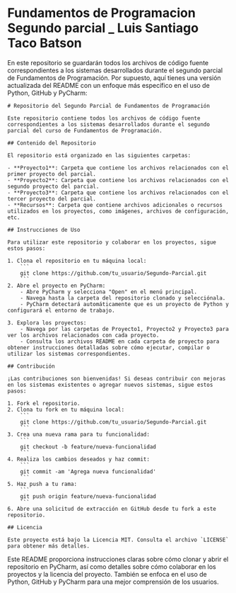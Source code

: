 # Fundamentos de Programacion Segundo parcial _ Luis Santiago Taco Batson
En este repositorio se guardarán todos los archivos de código fuente correspondientes a los sistemas desarrollados durante el segundo parcial de Fundamentos de Programación. 
Por supuesto, aquí tienes una versión actualizada del README con un enfoque más específico en el uso de Python, GitHub y PyCharm:

```
# Repositorio del Segundo Parcial de Fundamentos de Programación

Este repositorio contiene todos los archivos de código fuente correspondientes a los sistemas desarrollados durante el segundo parcial del curso de Fundamentos de Programación.

## Contenido del Repositorio

El repositorio está organizado en las siguientes carpetas:

- **Proyecto1**: Carpeta que contiene los archivos relacionados con el primer proyecto del parcial.
- **Proyecto2**: Carpeta que contiene los archivos relacionados con el segundo proyecto del parcial.
- **Proyecto3**: Carpeta que contiene los archivos relacionados con el tercer proyecto del parcial.
- **Recursos**: Carpeta que contiene archivos adicionales o recursos utilizados en los proyectos, como imágenes, archivos de configuración, etc.

## Instrucciones de Uso

Para utilizar este repositorio y colaborar en los proyectos, sigue estos pasos:

1. Clona el repositorio en tu máquina local:
    ```
    git clone https://github.com/tu_usuario/Segundo-Parcial.git
    ```
2. Abre el proyecto en PyCharm:
    - Abre PyCharm y selecciona "Open" en el menú principal.
    - Navega hasta la carpeta del repositorio clonado y selecciónala.
    - PyCharm detectará automáticamente que es un proyecto de Python y configurará el entorno de trabajo.

3. Explora los proyectos:
    - Navega por las carpetas de Proyecto1, Proyecto2 y Proyecto3 para ver los archivos relacionados con cada proyecto.
    - Consulta los archivos README en cada carpeta de proyecto para obtener instrucciones detalladas sobre cómo ejecutar, compilar o utilizar los sistemas correspondientes.

## Contribución

¡Las contribuciones son bienvenidas! Si deseas contribuir con mejoras en los sistemas existentes o agregar nuevos sistemas, sigue estos pasos:

1. Fork el repositorio.
2. Clona tu fork en tu máquina local:
    ```
    git clone https://github.com/tu_usuario/Segundo-Parcial.git
    ```
3. Crea una nueva rama para tu funcionalidad:
    ```
    git checkout -b feature/nueva-funcionalidad
    ```
4. Realiza los cambios deseados y haz commit:
    ```
    git commit -am 'Agrega nueva funcionalidad'
    ```
5. Haz push a tu rama:
    ```
    git push origin feature/nueva-funcionalidad
    ```
6. Abre una solicitud de extracción en GitHub desde tu fork a este repositorio.

## Licencia

Este proyecto está bajo la Licencia MIT. Consulta el archivo `LICENSE` para obtener más detalles.

```

Este README proporciona instrucciones claras sobre cómo clonar y abrir el repositorio en PyCharm, así como detalles sobre cómo colaborar en los proyectos y la licencia del proyecto. También se enfoca en el uso de Python, GitHub y PyCharm para una mejor comprensión de los usuarios.
